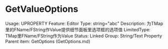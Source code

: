 # GetValueOptions

Usage: UPROPERTY
Feature: Editor
Type: string="abc"
Description: 为TMap里的FName/FString作Value提供细节面板里选项框的选项值
LimitedType: TMap里FName/FString作为Value
Status: Linked
Group: String/Text Property
Parent item: GetOptions (GetOptions.md)